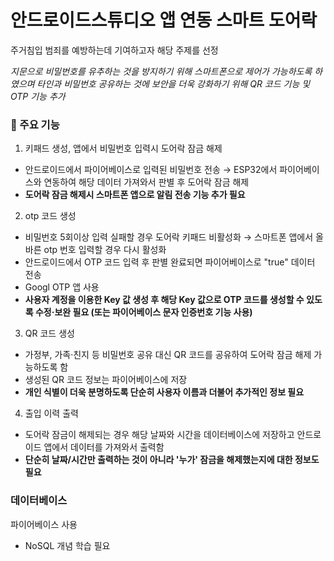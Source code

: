 # 안드로이드스튜디오 앱 연동 스마트 도어락
주거침입 범죄를 예방하는데 기여하고자 해당 주제를 선정  
  
*지문으로 비밀번호를 유추하는 것을 방지하기 위해 스마트폰으로 제어가 가능하도록 하였으며 타인과 비밀번호 공유하는 것에 보안을 더욱 강화하기 위해 QR 코드 기능 및 OTP 기능 추가*

### 🔎 주요 기능
1. 키패드 생성, 앱에서 비밀번호 입력시 도어락 잠금 해제
- 안드로이드에서 파이어베이스로 입력된 비밀번호 전송 → ESP32에서 파이어베이스와 연동하여 해당 데이터 가져와서 판별 후 도어락 잠금 해제
- **도어락 잠금 해제시 스마트폰 앱으로 알림 전송 기능 추가 필요**
  
2. otp 코드 생성
- 비밀번호 5회이상 입력 실패할 경우 도어락 키패드 비활성화 → 스마트폰 앱에서 올바른 otp 번호 입력할 경우 다시 활성화
- 안드로이드에서 OTP 코드 입력 후 판별 완료되면 파이어베이스로 "true" 데이터 전송
- Googl OTP 앱 사용
- **사용자 계정을 이용한 Key 값 생성 후 해당 Key 값으로 OTP 코드를 생성할 수 있도록 수정·보완 필요 (또는 파이어베이스 문자 인증번호 기능 사용)**
  
3. QR 코드 생성
- 가정부, 가족·친지 등 비밀번호 공유 대신 QR 코드를 공유하여 도어락 잠금 해제 가능하도록 함
- 생성된 QR 코드 정보는 파이어베이스에 저장  
- **개인 식별이 더욱 분명하도록 단순히 사용자 이름과 더불어 추가적인 정보 필요**

4. 출입 이력 출력
- 도어락 잠금이 해제되는 경우 해당 날짜와 시간을 데이터베이스에 저장하고 안드로이드 앱에서 데이터를 가져와서 출력함 
- **단순히 날짜/시간만 출력하는 것이 아니라 '누가' 잠금을 해제했는지에 대한 정보도 필요**


### 데이터베이스
파이어베이스 사용
- NoSQL 개념 학습 필요
